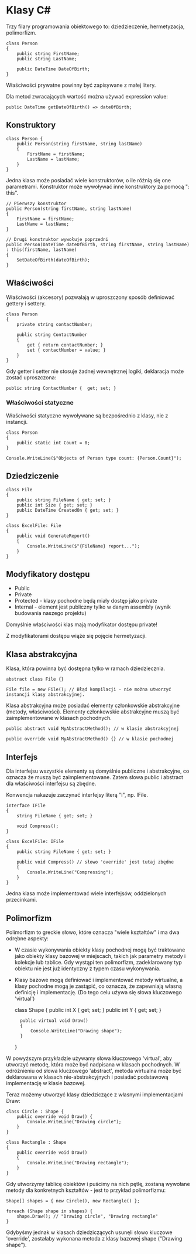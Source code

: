 # Klasy C#

Trzy filary programowania obiektowego to: dziedzieczenie, hermetyzacja, polimorfizm.

    class Person
    {
        public string FirstName;
        public string LastName;

        public DateTime DateOfBirth;
    }

Właściwości prywatne powinny być zapisywane z małej litery.

Dla metod zwracających wartość można używać expression value:

    public DateTime getDateOfBirth() => dateOfBirth;

## Konstruktory

    class Person {
        public Person(string firstName, string lastName)
        {
            FirstName = firstName;
            LastName = lastName;
        }
    }


Jedna klasa może posiadać wiele konstruktorów, o ile różnią się one parametrami. Konstruktor może wywoływać inne konstruktory za pomocą ": this".

    // Pierwszy konstruktor
    public Person(string firstName, string lastName)
    {
        FirstName = firstName;
        LastName = lastName;
    }

    // Drugi konstruktor wywołuje poprzedni
    public Person(DateTime dateOfBirth, string firstName, string lastName) : this(firstName, lastName)
    {
        SetDateOfBirth(dateOfBirth);
    }

## Właściwości

Właściwości (akcesory) pozwalają w uproszczony sposób definiować gettery i settery.

    class Person
    {
        private string contactNumber;

        public string ContactNumber
        {
            get { return contactNumber; }
            set { contactNumber = value; }
        }
    }

Gdy getter i setter nie stosuje żadnej wewnętrznej logiki, deklaracja może zostać uproszczona:

    public string ContactNumber {  get; set; }

### Właściwości statyczne

Właściwości statyczne wywoływane są bezpośrednio z klasy, nie z instancji.

    class Person
    {
        public static int Count = 0;
    }

    Console.WriteLine($"Objects of Person type count: {Person.Count}");

## Dziedziczenie

    class File
    {
        public string FileName { get; set; }
        public int Size { get; set; }
        public DateTime CreatedOn { get; set; }
    }

    class ExcelFile: File
    {
        public void GenerateReport()
        {
            Console.WriteLine($"{FileName} report...");
        }
    }

## Modyfikatory dostępu

- Public
- Private
- Protected - klasy pochodne będą miały dostęp jako private
- Internal - element jest publiczny tylko w danym assembly (wynik budowania naszego projektu)

Domyślnie właściwości klas mają modyfikator dostępu private!

Z modyfikatorami dostępu wiąże się pojęcie hermetyzacji.

## Klasa abstrakcyjna

Klasa, która powinna być dostępna tylko w ramach dziedziecznia.

    abstract class File {}

    File file = new File(); // Błąd kompilacji - nie można utworzyć instancji klasy abstrakcyjnej.

Klasa abstrakcyjna może posiadać elementy członkowskie abstrakcyjne (metody, właściwości). Elementy członkowskie abstrakcyjne muszą być zaimplementowane w klasach pochodnych.

    public abstract void MyAbstractMethod(); // w klasie abstrakcyjnej

    public override void MyAbstractMethod() {} // w klasie pochodnej

## Interfejs

Dla interfejsu wszystkie elementy są domyślnie publiczne i abstrakcyjne, co oznacza że muszą być zaimplementowane. Zatem słowa public i abstract dla właściwości interfejsu są zbędne.

Konwencja nakazuje zaczynać interfejsy literą "I", np. IFile.

    interface IFile
    {
        string FileName { get; set; }

        void Compress();
    }

    class ExcelFile: IFile
    {
        public string FileName { get; set; }

        public void Compress() // słowo 'override' jest tutaj zbędne
        {
            Console.WriteLine("Compressing");
        }
    }

Jedna klasa może implementować wiele interfejsów, oddzielonych przecinkami.

## Polimorfizm

Polimorfizm to greckie słowo, które oznacza "wiele kształtów" i ma dwa odrębne aspekty:

- W czasie wykonywania obiekty klasy pochodnej mogą być traktowane jako obiekty klasy bazowej w miejscach, takich jak parametry metody i kolekcje lub tablice. Gdy wystąpi ten polimorfizm, zadeklarowany typ obiektu nie jest już identyczny z typem czasu wykonywania.
- Klasy bazowe mogą definiować i implementować metody wirtualne, a klasy pochodne mogą je zastąpić, co oznacza, że zapewniają własną definicję i implementację. (Do tego celu używa się słowa kluczowego 'virtual')


    class Shape
    {
        public int X {  get; set; }
        public int Y { get; set; }

        public virtual void Draw()
        {
            Console.WriteLine("Drawing shape");
        }
    }

W powyższym przykładzie używamy słowa kluczowego 'virtual', aby utworzyć metodę, która może być nadpisana w klasach pochodnych. W odróżnieniu od słowa kluczowego 'abstract', metoda wirtualna może być deklarowana w klasach nie-abstrakcyjnych i posiadać podstawową implementację w klasie bazowej.

Teraz możemy utworzyć klasy dziedziczące z własnymi implementacjami Draw:

    class Circle : Shape {
        public override void Draw() {
            Console.WriteLine("Drawing circle");
        }
    }

    class Rectangle : Shape
    {
        public override void Draw()
        {
            Console.WriteLine("Drawing rectangle");
        }
    }

Gdy utworzymy tablicę obiektów i puścimy na nich pętlę, zostaną wywołane metody dla konkretnych kształtów - jest to przykład polimorfizmu:

    Shape[] shapes = { new Circle(), new Rectangle() };

    foreach (Shape shape in shapes) {
        shape.Draw(); // "Drawing circle", "Drawing rectangle"
    }

Gdybyśmy jednak w klasach dziedziczących usunęli słowo kluczowe 'override', zostałaby wykonana metoda z klasy bazowej shape ("Drawing shape").